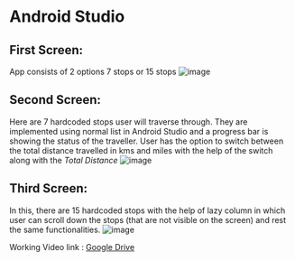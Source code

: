 # Android Studio
  ## First Screen: 
  App consists of 2 options 7 stops or 15 stops
  ![image](https://github.com/Devil-Anmol/MilesStones_MobileApp/assets/108612802/5c1078bb-1039-4bd8-9d1b-e94593fe8585)
  
  ## Second Screen:
  Here are 7 hardcoded stops user will traverse through. They are implemented using normal list in Android Studio and a progress bar is showing the status of the traveller. User has the option to switch between the total distance travelled in kms and miles with the help of the switch along with the *Total Distance*
  ![image](https://github.com/Devil-Anmol/MilesStones_MobileApp/assets/108612802/8f665751-252f-47eb-bb4c-47802cb70af3)

  ## Third Screen:
  In this, there are 15 hardcoded stops with the help of lazy column in which user can scroll down the stops (that are not visible on the screen) and rest the same functionalities.
  ![image](https://github.com/Devil-Anmol/MilesStones_MobileApp/assets/108612802/f5e850aa-deea-4d0f-b87c-f459f7508517)

Working Video link : [Google Drive](https://drive.google.com/file/d/1Zkai6tGfh9Sj5U9Bw_mBX57-mXSKNdCv/view?usp=sharing)
